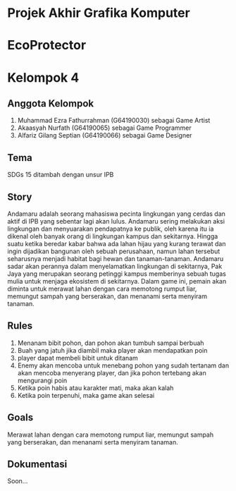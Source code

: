 <h1>Projek Akhir Grafika Komputer</h1>

# EcoProtector
	
<h1>Kelompok 4</h1>

<h2>Anggota Kelompok</h2>

1. Muhammad Ezra Fathurrahman (G64190030) sebagai Game Artist
2. Akaasyah Nurfath (G64190065) sebagai Game Programmer
3. Alfariz Gilang Septian (G64190066) sebagai Game Designer

<h2>Tema</h2>
SDGs 15 ditambah dengan unsur IPB

<h2>Story</h2>
Andamaru adalah seorang mahasiswa pecinta lingkungan yang cerdas dan aktif di IPB yang sebentar lagi akan lulus. Andamaru sering melakukan aksi lingkungan dan menyuarakan pendapatnya ke publik, oleh karena itu ia dikenal oleh banyak orang di lingkungan kampus dan sekitarnya. Hingga suatu ketika beredar kabar bahwa ada lahan hijau yang kurang terawat dan ingin dijadikan bangunan oleh sebuah perusahaan, namun lahan tersebut seharusnya menjadi habitat bagi hewan dan tanaman-tanaman. Andamaru sadar akan perannya dalam menyelamatkan lingkungan di sekitarnya, Pak Jaya yang merupakan seorang petinggi kampus memberinya sebuah tugas mulia untuk menjaga ekosistem di sekitarnya.
Dalam game ini, pemain akan diminta untuk merawat lahan dengan cara memotong rumput liar, memungut sampah yang berserakan, dan menanami serta menyiram tanaman. 

<h2>Rules</h2>

1. Menanam bibit pohon, dan pohon akan tumbuh sampai berbuah
2. Buah yang jatuh jika diambil maka player akan mendapatkan poin
3. player dapat membeli bibit untuk ditanam
4. Enemy akan mencoba untuk menebang pohon yang sudah tertanam dan akan mencoba menyerang player, dan jika pohon tertebang akan mengurangi poin
5. Ketika poin habis atau karakter mati, maka akan kalah
6. Ketika poin terpenuhi, maka game akan selesai

<h2>Goals</h2>

Merawat lahan dengan cara memotong rumput liar, memungut sampah yang berserakan, dan menanami serta menyiram tanaman.

<h2>Dokumentasi</h2>
Soon...

